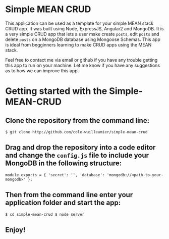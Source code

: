 # Simple MEAN CRUD
This application can be used as a template for your simple MEAN stack CRUD app. It was built using Node, ExpressJS, Angular2 and MongoDB. It is a very simple CRUD app that lets a user make create `posts`, edit `posts` and delete `posts` on a MongoDB database using Mongoose Schemas. This app is ideal from begginners learning to make CRUD apps using the MEAN stack.

Feel free to contact me via email or github if you have any trouble getting this app to run on your machine. Let me know if you have any suggestions as to how we can improve this app.


# Getting started with the Simple-MEAN-CRUD

## Clone the repository from the command line:

  `$ git clone http://github.com/cole-wuilleumier/simple-mean-crud`
  
## Drag and drop the repository into a code editor and change the `config.js` file to include your MongoDB in the following structure:
   
   `module.exports = {
      'secret': '',
      'database': 'mongodb://<path-to-your-mongodb>'
    };`
    
## Then from the command line enter your application folder and start the app:

  `$ cd simple-mean-crud
   $ node server `
  
## Enjoy!

